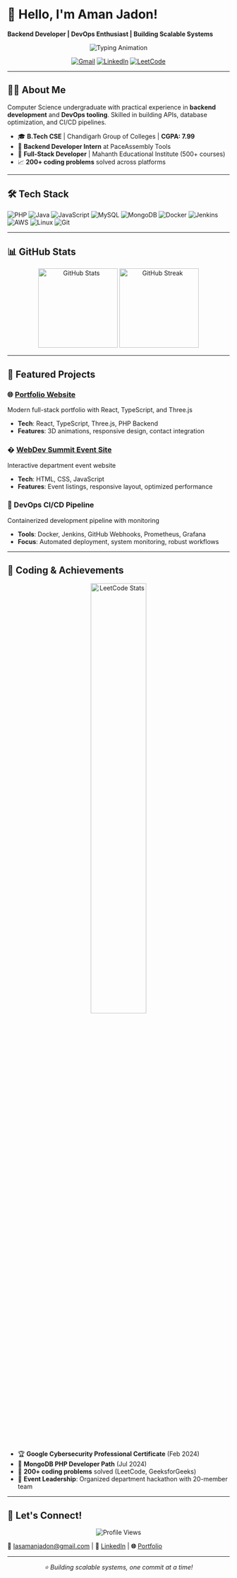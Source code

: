# 👋 Hello, I'm Aman Jadon!

**Backend Developer | DevOps Enthusiast | Building Scalable Systems**

<p align="center">
  <img src="https://readme-typing-svg.herokuapp.com?font=Fira+Code&weight=500&size=24&duration=3000&pause=800&color=00D9FF&center=true&vCenter=true&width=700&lines=Backend+Developer;DevOps+Enthusiast;API+%26+Database+Expert;CI%2FCD+Pipeline+Builder" alt="Typing Animation" />
</p>

<p align="center">
  <a href="mailto:Iasamanjadon@gmail.com"><img src="https://img.shields.io/badge/Gmail-D14836?style=for-the-badge&logo=gmail&logoColor=white" alt="Gmail"/></a>
  <a href="https://www.linkedin.com/in/jadonaman/"><img src="https://img.shields.io/badge/LinkedIn-0077B5?style=for-the-badge&logo=linkedin&logoColor=white" alt="LinkedIn"/></a>
  <a href="https://leetcode.com/amanjadon01"><img src="https://img.shields.io/badge/LeetCode-FFA116?style=for-the-badge&logo=LeetCode&logoColor=black" alt="LeetCode"/></a>
</p>

---

## 👨‍💻 About Me

Computer Science undergraduate with practical experience in **backend development** and **DevOps tooling**. Skilled in building APIs, database optimization, and CI/CD pipelines. 

- 🎓 **B.Tech CSE** | Chandigarh Group of Colleges | **CGPA: 7.99**
- 💼 **Backend Developer Intern** at PaceAssembly Tools
- 🚀 **Full-Stack Developer** | Mahanth Educational Institute (500+ courses)
- 📈 **200+ coding problems** solved across platforms

---

## 🛠️ Tech Stack

![PHP](https://img.shields.io/badge/PHP-777BB4?style=for-the-badge&logo=php&logoColor=white)
![Java](https://img.shields.io/badge/Java-ED8B00?style=for-the-badge&logo=java&logoColor=white)
![JavaScript](https://img.shields.io/badge/JavaScript-F7DF1E?style=for-the-badge&logo=javascript&logoColor=black)
![MySQL](https://img.shields.io/badge/MySQL-4479A1?style=for-the-badge&logo=mysql&logoColor=white)
![MongoDB](https://img.shields.io/badge/MongoDB-4EA94B?style=for-the-badge&logo=mongodb&logoColor=white)
![Docker](https://img.shields.io/badge/Docker-2496ED?style=for-the-badge&logo=docker&logoColor=white)
![Jenkins](https://img.shields.io/badge/Jenkins-D24939?style=for-the-badge&logo=jenkins&logoColor=white)
![AWS](https://img.shields.io/badge/Amazon_AWS-FF9900?style=for-the-badge&logo=amazonaws&logoColor=white)
![Linux](https://img.shields.io/badge/Linux-FCC624?style=for-the-badge&logo=linux&logoColor=black)
![Git](https://img.shields.io/badge/Git-F05032?style=for-the-badge&logo=git&logoColor=white)

---

## 📊 GitHub Stats

<p align="center">
  <img src="https://github-readme-stats.vercel.app/api?username=JadonAman&show_icons=true&theme=radical&hide_border=true&count_private=true" alt="GitHub Stats" height="180" />
  <img src="https://streak-stats.demolab.com/?user=JadonAman&theme=radical&hide_border=true" alt="GitHub Streak" height="180" />
</p>

---

## 🚀 Featured Projects

### 🌐 [Portfolio Website](https://genesisoftwares.com)
Modern full-stack portfolio with React, TypeScript, and Three.js
- **Tech**: React, TypeScript, Three.js, PHP Backend
- **Features**: 3D animations, responsive design, contact integration

### � [WebDev Summit Event Site](https://genesisoftwares.com/webdevsummit)  
Interactive department event website
- **Tech**: HTML, CSS, JavaScript
- **Features**: Event listings, responsive layout, optimized performance

### 🔄 DevOps CI/CD Pipeline
Containerized development pipeline with monitoring
- **Tools**: Docker, Jenkins, GitHub Webhooks, Prometheus, Grafana
- **Focus**: Automated deployment, system monitoring, robust workflows

---

## 🏅 Coding & Achievements

<p align="center">
  <img src="https://leetcard.jacoblin.cool/amanjadon?theme=unicorn&font=source_code_pro" alt="LeetCode Stats" width="50%" />
</p>

- 🏆 **Google Cybersecurity Professional Certificate** (Feb 2024)
- 📜 **MongoDB PHP Developer Path** (Jul 2024)
- 🎯 **200+ coding problems** solved (LeetCode, GeeksforGeeks)
- 👥 **Event Leadership**: Organized department hackathon with 20-member team

---

## 💬 Let's Connect!

<p align="center">
  <img src="https://komarev.com/ghpvc/?username=JadonAman&label=Profile%20Views&color=brightgreen&style=for-the-badge" alt="Profile Views" />
</p>

**📧** [Iasamanjadon@gmail.com](mailto:Iasamanjadon@gmail.com) | **💼** [LinkedIn](https://www.linkedin.com/in/jadonaman/) | **🌐** [Portfolio](https://genesisoftwares.com)

---

<p align="center">
  <i>⭐ Building scalable systems, one commit at a time!</i>
</p>
